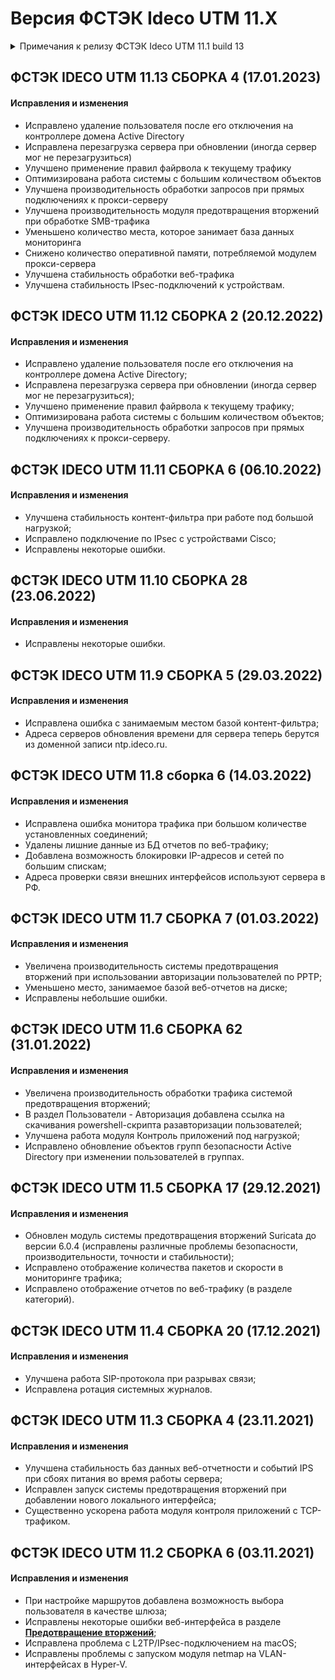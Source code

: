 # Версия ФСТЭК Ideco UTM 11.X

<details>

<summary>Примечания к релизу ФСТЭК Ideco UTM 11.1 build 13</summary>

**Дата выхода версии**: 21.10.2021.

Обязательно ознакомьтесь с [примечаниями](https://disk.yandex.ru/i/i3qMwQj8YYC5QA) к релизу. 

**Техническая поддержка и обратная связь** (поможет нам улучшить продукт):
* Обсудить версию в телеграм-канале с разработчиками: [https://t.me/idecoutm](https://t.me/idecoutm);
* Портал технической поддержки: [https://help.ideco.ru/](https://help.ideco.ru/);
* Электронная почта: help@ideco.ru;
* Telegram: [ideco.bot](https://telegram.im/@ideco_support_bot).

</details>

## ФСТЭК IDECO UTM 11.13 СБОРКА 4 (17.01.2023)

#### Исправления и изменения

- Исправлено удаление пользователя после его отключения на контроллере домена Active Directory
- Исправлена перезагрузка сервера при обновлении (иногда сервер мог не перезагрузиться)
- Улучшено применение правил файрвола к текущему трафику
- Оптимизирована работа системы с большим количеством объектов
- Улучшена производительность обработки запросов при прямых подключениях к прокси-серверу
- Улучшена производительность модуля предотвращения вторжений при обработке SMB-трафика
- Уменьшено количество места, которое занимает база данных мониторинга
- Снижено количество оперативной памяти, потребляемой модулем прокси-сервера
- Улучшена стабильность обработки веб-трафика
- Улучшена стабильность IPsec-подключений к устройствам.

## ФСТЭК IDECO UTM 11.12 СБОРКА 2 (20.12.2022)

#### Исправления и изменения

* Исправлено удаление пользователя после его отключения на контроллере домена Active Directory;
* Исправлена перезагрузка сервера при обновлении (иногда сервер мог не перезагрузиться);
* Улучшено применение правил файрвола к текущему трафику;
* Оптимизирована работа системы с большим количеством объектов;
* Улучшена производительность обработки запросов при прямых подключениях к прокси-серверу.

## ФСТЭК IDECO UTM 11.11 СБОРКА 6 (06.10.2022)

#### Исправления и изменения

* Улучшена стабильность контент-фильтра при работе под большой нагрузкой;
* Исправлено подключение по IPsec с устройствами Cisco;
* Исправлены некоторые ошибки.

## ФСТЭК IDECO UTM 11.10 СБОРКА 28 (23.06.2022)

#### Исправления и изменения

* Исправлены некоторые ошибки.

## ФСТЭК IDECO UTM 11.9 СБОРКА 5 (29.03.2022)

#### Исправления и изменения

* Исправлена ошибка с занимаемым местом базой контент-фильтра;
* Адреса серверов обновления времени для сервера теперь берутся из доменной записи ntp.ideco.ru.
  
## ФСТЭК IDECO UTM 11.8 сборка 6 (14.03.2022)

#### Исправления и изменения

* Исправлена ошибка монитора трафика при большом количестве установленных соединений;
* Удалены лишние данные из БД отчетов по веб-трафику;
* Добавлена возможность блокировки IP-адресов и сетей по большим спискам;
* Адреса проверки связи внешних интерфейсов используют сервера в РФ.
  
## ФСТЭК IDECO UTM 11.7 СБОРКА 7 (01.03.2022)

#### Исправления и изменения

* Увеличена производительность системы предотвращения вторжений при использовании авторизации пользователей по PPTP;
* Уменьшено место, занимаемое базой веб-отчетов на диске;
* Исправлены небольшие ошибки.

## ФСТЭК IDECO UTM 11.6 СБОРКА 62 (31.01.2022)

#### Исправления и изменения

* Увеличена производительность обработки трафика системой предотвращения вторжений;
* В раздел Пользователи - Авторизация добавлена ссылка на скачивания powershell-скрипта разавторизации пользователей;
* Улучшена работа модуля Контроль приложений под нагрузкой;
* Исправлено обновление объектов групп безопасности Active Directory при изменении пользователей в группах.

## ФСТЭК IDECO UTM 11.5 СБОРКА 17 (29.12.2021)

#### Исправления и изменения

* Обновлен модуль системы предотвращения вторжений Suricata до версии 6.0.4 (исправлены различные проблемы безопасности, производительности, точности и стабильности);
* Исправлено отображение количества пакетов и скорости в мониторинге трафика;
* Исправлено отображение отчетов по веб-трафику (в разделе категорий).

## ФСТЭК IDECO UTM 11.4 СБОРКА 20 (17.12.2021)

#### Исправления и изменения

* Улучшена работа SIP-протокола при разрывах связи;
* Исправлена ротация системных журналов.

## ФСТЭК IDECO UTM 11.3 СБОРКА 4 (23.11.2021)

#### Исправления и изменения

* Улучшена стабильность баз данных веб-отчетности и событий IPS при сбоях питания во время работы сервера;
* Исправлен запуск системы предотвращения вторжений при добавлении нового локального интерфейса;
* Существенно ускорена работа модуля контроля приложений с TCP-трафиком.

## ФСТЭК IDECO UTM 11.2 СБОРКА 6 (03.11.2021)

#### Исправления и изменения

* При настройке маршрутов добавлена возможность выбора пользователя в качестве шлюза;
* Исправлены некоторые ошибки веб-интерфейса в разделе [**Предотвращение вторжений**](/settings/access-rules/ips/README.md);
* Исправлена проблема с L2TP/IPsec-подключением на macOS;
* Исправлены проблемы с запуском модуля netmap на VLAN-интерфейсах в Hyper-V.
